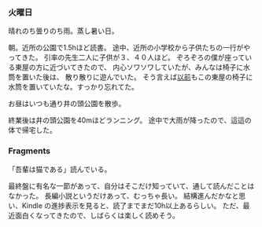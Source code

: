 ### 火曜日

晴れのち曇りのち雨。蒸し暑い日。

朝。近所の公園で1.5hほど読書。
途中、近所の小学校から子供たちの一行がやってきた。
引率の先生二人に子供が３、４０人ほど。
ぞろぞろの僕が座っている東屋の方に近づいてきたので、
内心ソワソワしていたが、みんなは椅子に水筒を置いた後は、
散り散りに遊んでいた。
そう言えば[以前](https://github.com/toasa/diary/blob/main/2023/06/13.md)もこの東屋の椅子に水筒を置いていたな。すっかり忘れてた。

お昼はいつも通り井の頭公園を散歩。

終業後は井の頭公園を40mほどランニング。
途中で大雨が降ったので、這這の体で帰宅した。

### Fragments

「吾輩は猫である」読んでいる。

最終盤に有名な一節があって、自分はそこだけ知っていて、通して読んだことはなかった。
長編小説というだけあって、むっちゃ長い。
結構進んだかなと思い、Kindle の進捗表示を見ると、読了までまだ10h以上あるらしい。
ただ、最近面白くなってきたので、しばらくは楽しく読めそう。